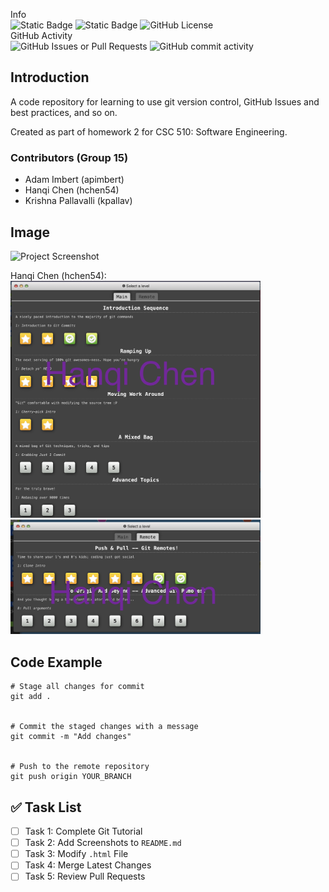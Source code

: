 Info\
![Static Badge](https://img.shields.io/badge/language-python-red)
![Static Badge](https://img.shields.io/badge/platform-windows-blue)
![GitHub License](https://img.shields.io/github/license/csc-510-group-15/git-homework2)\
GitHub Activity\
![GitHub Issues or Pull Requests](https://img.shields.io/github/issues/csc-510-group-15/git-homework2)
![GitHub commit activity](https://img.shields.io/github/commit-activity/t/csc-510-group-15/git-homework2)

## Introduction
A code repository for learning to use git version control, GitHub Issues and best practices, and so on.

Created as part of homework 2 for CSC 510: Software Engineering.
### Contributors (Group 15)
- Adam Imbert (apimbert)
- Hanqi Chen (hchen54) 
- Krishna Pallavalli (kpallav)

## Image
![Project Screenshot](path/to/your/image.png)

Hanqi Chen (hchen54):
 <img src="https://github.com/csc-510-group-15/git-homework2/blob/hchen54/hchen54_main_domplete.png" width="400"/>
  <img src="https://github.com/csc-510-group-15/git-homework2/blob/hchen54/hchen54_remote_domplete.png" width="400"/>
<!-- ![hchen54 done1](hchen54_main_domplete.png)
![hchen54 done2](hchen54_remote_domplete.png) -->

## Code Example
```
# Stage all changes for commit
git add .


# Commit the staged changes with a message
git commit -m "Add changes"


# Push to the remote repository
git push origin YOUR_BRANCH
```

## ✅ Task List
- [ ] Task 1: Complete Git Tutorial
- [ ] Task 2: Add Screenshots to `README.md`
- [ ] Task 3: Modify `.html` File
- [ ] Task 4: Merge Latest Changes
- [ ] Task 5: Review Pull Requests

